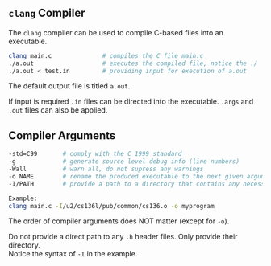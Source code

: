 ## `clang` Compiler
The `clang` compiler can be used to compile C-based files into an executable.
```bash
clang main.c              # compiles the C file main.c
./a.out                   # executes the compiled file, notice the ./
./a.out < test.in         # providing input for execution of a.out

```
The default output file is titled `a.out`. <br>

If input is required `.in` files can be directed into the executable. `.args` and `.out` files can also be applied.

## Compiler Arguments
```bash
-std=C99       # comply with the C 1999 standard
-g             # generate source level debug info (line numbers)
-Wall          # warn all, do not supress any warnings
-o NAME        # rename the produced executable to the next given argument
-I/PATH        # provide a path to a directory that contains any necessary .h header files

Example:
clang main.c -I/u2/cs136l/pub/common/cs136.o -o myprogram

```
The order of compiler arguments does NOT matter (except for `-o`). <br>

Do not provide a direct path to any `.h` header files. Only provide their directory. <br>
Notice the syntax of `-I` in the example.
